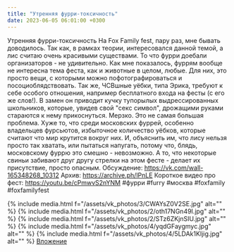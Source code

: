 ```yaml
---
title: "Утренняя фурри-токсичность"
date: 2023-06-05 06:01:00 +0300
---
```


Утренняя фурри-токсичность
На Fox Family fest, пару раз, мне бывать доводилось. Так как, в рамках теории, интересовался данной темой, а лис считаю очень красивыми существами.
То что фурри доебали организаторов - не удивительно. Как мне показалось, фуррям вообще не интересна тема феста, как и животные в целом, любые. Для них, это просто вещи, с которыми можно пофотографироваться и посоциоблядствовать. Так же, ЧСВшные уёбки, типа Эрика, требуют к себе особого отношения, например бесплатного входа на фесты (с его же слов!). В замен он приводит кучку тупорылых выдрессированных школьников, которые, увидев свой "секс символ", дрожащими руками стараются к нему прикоснуться. Мерзко.
Это не самая большая проблема. Хуже то, что среди московских фуррей, особенно владельцев фурсьютов, избыточное количество уёбков, которые считают что мир крутится вокруг них. И, объяснить им, что лису нельзя просто так хватать, или пытаться напугать, потому что, блядь, московскому фуррю это смешно - невозможно.
А то, что некоторые свиньи забивают друг другу стрелки на этом фесте - делает их присутствие, просто опасным.
Обсуждение: https://vk.com/wall-165348268_10312
Архив: https://archive.ph/lPnLE
Короткое видео про фест: https://youtu.be/cPmwvS2nYNM
#фурри #furry #москва #foxfamily #foxfamilyfest


{% include media.html f="/assets/vk_photos/3/CWAYsZ0V2SE.jpg" alt="" %}
{% include media.html f="/assets/vk_photos/2/oth17NGn49I.jpg" alt="" %}
{% include media.html f="/assets/vk_photos/2/STz6ZKjnSIU.jpg" alt="" %}
{% include media.html f="/assets/vk_photos/4/yqdGFaygmyc.jpg" alt="" %}
{% include media.html f="/assets/vk_photos/4/5LDAk1KIjig.jpg" alt="" %}
[Вложение](https://vk.com/video41076938_456239628)

